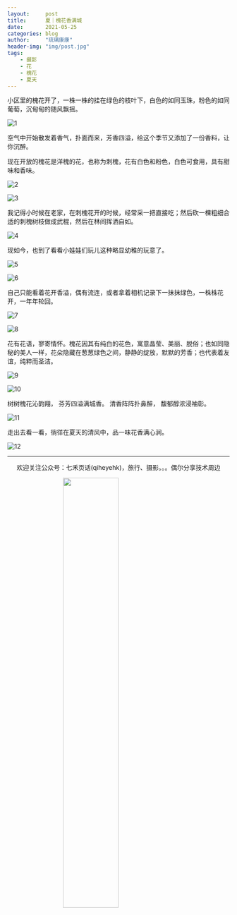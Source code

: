 ```yaml
---
layout:     post
title:      夏｜槐花香满城
date:       2021-05-25
categories: blog
author:     "琉璃康康"
header-img: "img/post.jpg"
tags:
    - 摄影
    - 花
    - 槐花
    - 夏天
---
```


<style>
img{
  display:block;
  margin:0
  auto;
}
</style>

<meta name="referrer" content="never">

小区里的槐花开了，一株一株的挂在绿色的枝叶下，白色的如同玉珠，粉色的如同葡萄，沉甸甸的随风飘摇。

![1][1]

空气中开始散发着香气，扑面而来，芳香四溢，给这个季节又添加了一份香料，让你沉醉。

现在开放的槐花是洋槐的花，也称为刺槐，花有白色和粉色，白色可食用，具有甜味和香味。

![2][2]

![3][3]

我记得小时候在老家，在刺槐花开的时候，经常采一把直接吃；然后砍一棵粗细合适的刺槐树枝做成武棍，然后在林间挥洒自如。

![4][4]

现如今，也到了看看小娃娃们玩儿这种略显幼稚的玩意了。

![5][5]

![6][6]

自己只能看着花开香溢，偶有流连，或者拿着相机记录下一抹抹绿色，一株株花开，一年年轮回。

![7][7]

![8][8]

花有花语，寥寄情怀。槐花因其有纯白的花色，寓意晶莹、美丽、脱俗；也如同隐秘的美人一样，花朵隐藏在葱葱绿色之间，静静的绽放，默默的芳香；也代表着友谊，纯粹而圣洁。

![9][9]

![10][10]

树树槐花沁韵翔，
芬芳四溢满城香。
清香阵阵扑鼻醉，
馥郁醇浓浸袖彰。

![11][11]

走出去看一看，徜徉在夏天的清风中，品一味花香满心涧。

![12][12]


------------
<p align="center">欢迎关注公众号：七禾页话(qiheyehk)，旅行、摄影。。。偶尔分享技术周边</p>
<img src="https://mmbiz.qpic.cn/mmbiz_jpg/QqiaFS6NT0eAaCjLpPgUZricqK7lIOO3hYEYIbjibRlYaiaTsib0reaQfQTmaibVw2QqZLibBWpCHJdg0v3V7yX8sQgWw/0?wx_fmt=jpeg" width="50%"/>


[1]:https://mmbiz.qpic.cn/mmbiz_jpg/QqiaFS6NT0eCqTkvbASiaicf92nibrxQ4lsDbJcSZKVEFBvZVicruFbhVh8tuvLWWiaRKOVwyGO7Ykxmq6XshIQKrkIw/0?wx_fmt=jpeg


[2]:https://mmbiz.qpic.cn/mmbiz_jpg/QqiaFS6NT0eCqTkvbASiaicf92nibrxQ4lsDicurXl1YhmqZYX2VFSemoYjlahBoCPuVPFGjMR9h2ojRwQ2B94X31MA/0?wx_fmt=jpeg


[3]:https://mmbiz.qpic.cn/mmbiz_jpg/QqiaFS6NT0eCqTkvbASiaicf92nibrxQ4lsDiaHBWwua3NwN2T1BKrbdIYw5czia0sfDE4VchYLhgHkhVaJUbcFjQRiag/0?wx_fmt=jpeg


[4]:https://mmbiz.qpic.cn/mmbiz_jpg/QqiaFS6NT0eCqTkvbASiaicf92nibrxQ4lsDjkREYq9QPNIbnicJvoibV45NpEUPtE5QibzJGqcOepWiaJfYcH0UeKtz1A/0?wx_fmt=jpeg


[5]:https://mmbiz.qpic.cn/mmbiz_jpg/QqiaFS6NT0eCqTkvbASiaicf92nibrxQ4lsDicZVWOuc22dQBDvBQnHIZO3tDPlOXpPEw1ddOcZ0ADTMX1Pex8F1BeA/0?wx_fmt=jpeg


[6]:https://mmbiz.qpic.cn/mmbiz_jpg/QqiaFS6NT0eCqTkvbASiaicf92nibrxQ4lsDFuOksaUVSgITxs8PEmWK8qrsefz2GWf4d6U81kCPm15c2UIGvP115w/0?wx_fmt=jpeg


[7]:https://mmbiz.qpic.cn/mmbiz_jpg/QqiaFS6NT0eCqTkvbASiaicf92nibrxQ4lsDvUQWDJd2HibXUdwDf4PlDloetMk8j1Nc4vh9lQpQNtbvLUSgrXhPNrQ/0?wx_fmt=jpeg


[8]:https://mmbiz.qpic.cn/mmbiz_jpg/QqiaFS6NT0eCqTkvbASiaicf92nibrxQ4lsD4ajfVbIib0lMcWEibqmjUQIibty2BT7rHcUD0bzjXnfld5uBmciawPeVfw/0?wx_fmt=jpeg


[9]:https://mmbiz.qpic.cn/mmbiz_jpg/QqiaFS6NT0eCqTkvbASiaicf92nibrxQ4lsD57YUIALJRaVsbEZ6Ltic05ZQrpvOTTpSoeqb5QXoE3NBicPOINL9WVzQ/0?wx_fmt=jpeg


[10]:https://mmbiz.qpic.cn/mmbiz_jpg/QqiaFS6NT0eCqTkvbASiaicf92nibrxQ4lsDlHBJngE9nGbSzqov7L4przicAGe9kMsJSbGL1ibBNAuhx1vsUqXScZhA/0?wx_fmt=jpeg


[11]:https://mmbiz.qpic.cn/mmbiz_jpg/QqiaFS6NT0eCqTkvbASiaicf92nibrxQ4lsD33MBKCUXraVECd1RfwSuYXuDDjVY8nSmAZXIBibc9QYmv5Sh1ib7o62A/0?wx_fmt=jpeg


[12]:https://mmbiz.qpic.cn/mmbiz_jpg/QqiaFS6NT0eCqTkvbASiaicf92nibrxQ4lsDsYBdSicJywrYHoqk29f36yhSBNOdx9Eup5lPHfpG09CpIxaZ01iagZIQ/0?wx_fmt=jpeg


